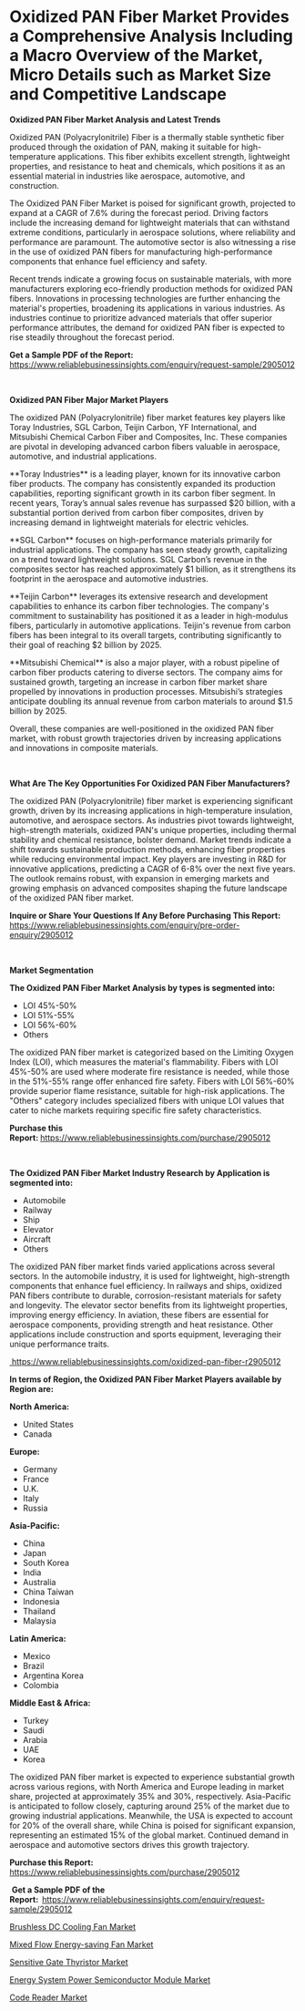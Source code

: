 <p><h1>Oxidized PAN Fiber Market Provides a Comprehensive Analysis Including a Macro Overview of the Market, Micro Details such as Market Size and Competitive Landscape</h1></p><p><strong>Oxidized PAN Fiber Market Analysis and Latest Trends</strong></p>
<p><p>Oxidized PAN (Polyacrylonitrile) Fiber is a thermally stable synthetic fiber produced through the oxidation of PAN, making it suitable for high-temperature applications. This fiber exhibits excellent strength, lightweight properties, and resistance to heat and chemicals, which positions it as an essential material in industries like aerospace, automotive, and construction.</p><p>The Oxidized PAN Fiber Market is poised for significant growth, projected to expand at a CAGR of 7.6% during the forecast period. Driving factors include the increasing demand for lightweight materials that can withstand extreme conditions, particularly in aerospace solutions, where reliability and performance are paramount. The automotive sector is also witnessing a rise in the use of oxidized PAN fibers for manufacturing high-performance components that enhance fuel efficiency and safety.</p><p>Recent trends indicate a growing focus on sustainable materials, with more manufacturers exploring eco-friendly production methods for oxidized PAN fibers. Innovations in processing technologies are further enhancing the material's properties, broadening its applications in various industries. As industries continue to prioritize advanced materials that offer superior performance attributes, the demand for oxidized PAN fiber is expected to rise steadily throughout the forecast period.</p></p>
<p><strong>Get a Sample PDF of the Report:&nbsp;</strong> <a href="https://www.reliablebusinessinsights.com/enquiry/request-sample/2905012?utm_campaign=3083&utm_medium=2&utm_source=Github&utm_content=ia&utm_term=12032025&utm_id=oxidized-pan-fiber">https://www.reliablebusinessinsights.com/enquiry/request-sample/2905012</a></p>
<p>&nbsp;</p>
<p><strong>Oxidized PAN Fiber Major Market Players</strong></p>
<p><p>The oxidized PAN (Polyacrylonitrile) fiber market features key players like Toray Industries, SGL Carbon, Teijin Carbon, YF International, and Mitsubishi Chemical Carbon Fiber and Composites, Inc. These companies are pivotal in developing advanced carbon fibers valuable in aerospace, automotive, and industrial applications.</p><p>**Toray Industries** is a leading player, known for its innovative carbon fiber products. The company has consistently expanded its production capabilities, reporting significant growth in its carbon fiber segment. In recent years, Toray’s annual sales revenue has surpassed $20 billion, with a substantial portion derived from carbon fiber composites, driven by increasing demand in lightweight materials for electric vehicles.</p><p>**SGL Carbon** focuses on high-performance materials primarily for industrial applications. The company has seen steady growth, capitalizing on a trend toward lightweight solutions. SGL Carbon’s revenue in the composites sector has reached approximately $1 billion, as it strengthens its footprint in the aerospace and automotive industries.</p><p>**Teijin Carbon** leverages its extensive research and development capabilities to enhance its carbon fiber technologies. The company's commitment to sustainability has positioned it as a leader in high-modulus fibers, particularly in automotive applications. Teijin's revenue from carbon fibers has been integral to its overall targets, contributing significantly to their goal of reaching $2 billion by 2025.</p><p>**Mitsubishi Chemical** is also a major player, with a robust pipeline of carbon fiber products catering to diverse sectors. The company aims for sustained growth, targeting an increase in carbon fiber market share propelled by innovations in production processes. Mitsubishi’s strategies anticipate doubling its annual revenue from carbon materials to around $1.5 billion by 2025.</p><p>Overall, these companies are well-positioned in the oxidized PAN fiber market, with robust growth trajectories driven by increasing applications and innovations in composite materials.</p></p>
<p>&nbsp;</p>
<p><strong>What Are The Key Opportunities For Oxidized PAN Fiber Manufacturers?</strong></p>
<p><p>The oxidized PAN (Polyacrylonitrile) fiber market is experiencing significant growth, driven by its increasing applications in high-temperature insulation, automotive, and aerospace sectors. As industries pivot towards lightweight, high-strength materials, oxidized PAN's unique properties, including thermal stability and chemical resistance, bolster demand. Market trends indicate a shift towards sustainable production methods, enhancing fiber properties while reducing environmental impact. Key players are investing in R&D for innovative applications, predicting a CAGR of 6-8% over the next five years. The outlook remains robust, with expansion in emerging markets and growing emphasis on advanced composites shaping the future landscape of the oxidized PAN fiber market.</p></p>
<p><strong>Inquire or Share Your Questions If Any Before Purchasing This Report:</strong> <a href="https://www.reliablebusinessinsights.com/enquiry/pre-order-enquiry/2905012?utm_campaign=3083&utm_medium=2&utm_source=Github&utm_content=ia&utm_term=12032025&utm_id=oxidized-pan-fiber">https://www.reliablebusinessinsights.com/enquiry/pre-order-enquiry/2905012</a></p>
<p>&nbsp;</p>
<p><strong>Market Segmentation</strong></p>
<p><strong>The Oxidized PAN Fiber Market Analysis by types is segmented into:</strong></p>
<p><ul><li>LOI 45%-50%</li><li>LOI 51%-55%</li><li>LOI 56%-60%</li><li>Others</li></ul></p>
<p><p>The oxidized PAN fiber market is categorized based on the Limiting Oxygen Index (LOI), which measures the material's flammability. Fibers with LOI 45%-50% are used where moderate fire resistance is needed, while those in the 51%-55% range offer enhanced fire safety. Fibers with LOI 56%-60% provide superior flame resistance, suitable for high-risk applications. The "Others" category includes specialized fibers with unique LOI values that cater to niche markets requiring specific fire safety characteristics.</p></p>
<p><strong>Purchase this Report:&nbsp;</strong><a href="https://www.reliablebusinessinsights.com/purchase/2905012?utm_campaign=3083&utm_medium=2&utm_source=Github&utm_content=ia&utm_term=12032025&utm_id=oxidized-pan-fiber">https://www.reliablebusinessinsights.com/purchase/2905012</a></p>
<p>&nbsp;</p>
<p><strong>The Oxidized PAN Fiber Market Industry Research by Application is segmented into:</strong></p>
<p><ul><li>Automobile</li><li>Railway</li><li>Ship</li><li>Elevator</li><li>Aircraft</li><li>Others</li></ul></p>
<p><p>The oxidized PAN fiber market finds varied applications across several sectors. In the automobile industry, it is used for lightweight, high-strength components that enhance fuel efficiency. In railways and ships, oxidized PAN fibers contribute to durable, corrosion-resistant materials for safety and longevity. The elevator sector benefits from its lightweight properties, improving energy efficiency. In aviation, these fibers are essential for aerospace components, providing strength and heat resistance. Other applications include construction and sports equipment, leveraging their unique performance traits.</p></p>
<p><a href="https://www.reliablebusinessinsights.com/oxidized-pan-fiber-r2905012?utm_campaign=3083&utm_medium=2&utm_source=Github&utm_content=ia&utm_term=12032025&utm_id=oxidized-pan-fiber">&nbsp;https://www.reliablebusinessinsights.com/oxidized-pan-fiber-r2905012</a></p>
<p><strong>In terms of Region, the Oxidized PAN Fiber Market Players available by Region are:</strong></p>
<p>
    <p> <strong> North America: </strong>
        <ul>
            <li>United States</li>
            <li>Canada</li>
        </ul>
        </p> 
    <p> <strong> Europe: </strong>
        <ul>
            <li>Germany</li>
            <li>France</li>
            <li>U.K.</li>
            <li>Italy</li>
            <li>Russia</li>
        </ul>
        </p> 
    <p> <strong> Asia-Pacific: </strong>
        <ul>
            <li>China</li>
            <li>Japan</li>
            <li>South Korea</li>
            <li>India</li>
            <li>Australia</li>
            <li>China Taiwan</li>
            <li>Indonesia</li>
            <li>Thailand</li>
            <li>Malaysia</li>
        </ul>
        </p> 
    <p> <strong> Latin America: </strong>
        <ul>
            <li>Mexico</li>
            <li>Brazil</li>
            <li>Argentina Korea</li>
            <li>Colombia</li>
        </ul>
        </p> 
    <p> <strong> Middle East & Africa: </strong>
        <ul>
            <li>Turkey</li>
            <li>Saudi</li>
            <li>Arabia</li>
            <li>UAE</li>
            <li>Korea</li>
        </ul>
    </p>
    </p>
<p><p>The oxidized PAN fiber market is expected to experience substantial growth across various regions, with North America and Europe leading in market share, projected at approximately 35% and 30%, respectively. Asia-Pacific is anticipated to follow closely, capturing around 25% of the market due to growing industrial applications. Meanwhile, the USA is expected to account for 20% of the overall share, while China is poised for significant expansion, representing an estimated 15% of the global market. Continued demand in aerospace and automotive sectors drives this growth trajectory.</p></p>
<p><strong>Purchase this Report: </strong><a href="https://www.reliablebusinessinsights.com/purchase/2905012?utm_campaign=3083&utm_medium=2&utm_source=Github&utm_content=ia&utm_term=12032025&utm_id=oxidized-pan-fiber">https://www.reliablebusinessinsights.com/purchase/2905012</a></p>
<p>&nbsp;<strong>Get a Sample PDF of the Report:&nbsp;&nbsp;</strong><a href="https://www.reliablebusinessinsights.com/enquiry/request-sample/2905012?utm_campaign=3083&utm_medium=2&utm_source=Github&utm_content=ia&utm_term=12032025&utm_id=oxidized-pan-fiber">https://www.reliablebusinessinsights.com/enquiry/request-sample/2905012</a></p>
<p><strong></strong></p>
<p><p><a href="https://github.com/pizolina/Market-Research-Report-List-7/blob/main/brushless-dc-cooling-fan-market.md?utm_campaign=3083&utm_medium=2&utm_source=Github&utm_content=ia&utm_term=12032025&utm_id=oxidized-pan-fiber">Brushless DC Cooling Fan Market</a></p><p><a href="https://github.com/enieyfabius/Market-Research-Report-List-1/blob/main/mixed-flow-energy-saving-fan-market.md?utm_campaign=3083&utm_medium=2&utm_source=Github&utm_content=ia&utm_term=12032025&utm_id=oxidized-pan-fiber">Mixed Flow Energy-saving Fan Market</a></p><p><a href="https://github.com/SanjidaKhan901/Market-Research-Report-List-1/blob/main/sensitive-gate-thyristor-market.md?utm_campaign=3083&utm_medium=2&utm_source=Github&utm_content=ia&utm_term=12032025&utm_id=oxidized-pan-fiber">Sensitive Gate Thyristor Market</a></p><p><a href="https://github.com/tamvrosiya/Market-Research-Report-List-6/blob/main/energy-system-power-semiconductor-module-market.md?utm_campaign=3083&utm_medium=2&utm_source=Github&utm_content=ia&utm_term=12032025&utm_id=oxidized-pan-fiber">Energy System Power Semiconductor Module Market</a></p><p><a href="https://github.com/milievkulov/Market-Research-Report-List-1/blob/main/code-reader-market.md?utm_campaign=3083&utm_medium=2&utm_source=Github&utm_content=ia&utm_term=12032025&utm_id=oxidized-pan-fiber">Code Reader Market</a></p></p>